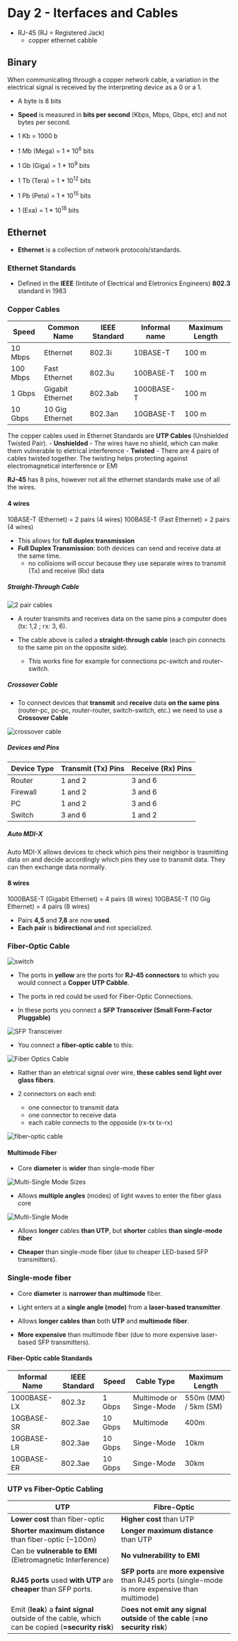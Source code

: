 # Day 2 - Iterfaces and Cables

-   RJ-45 (RJ = Registered Jack)
    -   copper ethernet cabble

## Binary

When communicating through a copper network cable, a variation in the electrical signal is received by the interpreting device as a 0 or a 1.

-   A byte is 8 bits

-   **Speed** is measured in **bits per second** (Kbps, Mbps, Gbps, etc) and not bytes per second.

-   1 Kb = 1000 b
-   1 Mb (Mega) = 1 \* 10<sup>6</sup> bits
-   1 Gb (Giga) = 1 \* 10<sup>9</sup> bits
-   1 Tb (Tera) = 1 \* 10<sup>12</sup> bits
-   1 Pb (Peta) = 1 \* 10<sup>15</sup> bits
-   1 (Exa) = 1 \* 10<sup>18</sup> bits

## Ethernet

-   **Ethernet** is a collection of network protocols/standards.

### Ethernet Standards

-   Defined in the **IEEE** (Intitute of Electrical and Eletronics Engineers) **802.3** standard in 1983

### Copper Cables

| Speed    | Common Name      | IEEE Standard | Informal name | Maximum Length |
| -------- | ---------------- | ------------- | ------------- | -------------- |
| 10 Mbps  | Ethernet         | 802.3i        | 10BASE-T      | 100 m          |
| 100 Mbps | Fast Ethernet    | 802.3u        | 100BASE-T     | 100 m          |
| 1 Gbps   | Gigabit Ethernet | 802.3ab       | 1000BASE-T    | 100 m          |
| 10 Gbps  | 10 Gig Ethernet  | 802.3an       | 10GBASE-T     | 100 m          |

The copper cables used in Ethernet Standards are **UTP Cables** (Unshielded Twisted Pair). - **Unshielded** - The wires have no shield, which can make them vulnerable to eletrical interference - **Twisted** - There are 4 pairs of cables twisted together. The twisting helps protecting against electromagnetical interference or EMI

**RJ-45** has 8 pins, however not all the ethernet standards make use of all the wires.

#### 4 wires

10BASE-T (Ethernet) = 2 pairs (4 wires)
100BASE-T (Fast Ethernet) = 2 pairs (4 wires)

-   This allows for **full duplex transmission**
-   **Full Duplex Transmission**: both devices can send and receive data at the same time.
    -   no collisions will occur because they use separate wires to transmit (Tx) and receive (Rx) data

##### Straight-Through Cable

![2 pair cables](assets/day02/2-pair-cables.png)

-   A router transmits and receives data on the same pins a computer does (tx: 1,2 ; rx: 3, 6).

-   The cable above is called a **straight-through cable** (each pin connects to the same pin on the opposite side).

    -   This works fine for example for connections pc-switch and router-switch.

##### Crossover Cable

-   To connect devices that **transmit** and **receive** data **on the same pins** (router-pc, pc-pc, router-router, switch-switch, etc.) we need to use a **Crossover Cable**

![crossover cable](assets/day02/crossover-cable.png)

##### Devices and Pins

| Device Type | Transmit (Tx) Pins | Receive (Rx) Pins |
| ----------- | ------------------ | ----------------- |
| Router      | 1 and 2            | 3 and 6           |
| Firewall    | 1 and 2            | 3 and 6           |
| PC          | 1 and 2            | 3 and 6           |
| Switch      | 3 and 6            | 1 and 2           |

##### Auto MDI-X

Auto MDI-X allows devices to check which pins their neighbor is trasmitting data on and decide accordingly which pins they use to transmit data. They can then exchange data normally.

#### 8 wires

1000BASE-T (Gigabit Ethernet) = 4 pairs (8 wires)
10GBASE-T (10 Gig Ethernet) = 4 pairs (8 wires)

-   Pairs **4,5** and **7,8** are now **used**.
-   **Each pair** is **bidirectional** and not specialized.

### Fiber-Optic Cable

![switch](assets/day02/switch.png)

-   The ports in **yellow** are the ports for **RJ-45 connectors** to which you would connect a **Copper UTP Cabble**.

-   The ports in red could be used for Fiber-Optic Connections.

-   In these ports you connect a **SFP Transceiver (Small Form-Factor Pluggable)**

![SFP Transceiver](https://www.cisco.com/c/dam/en/us/products/collateral/interfaces-modules/transceiver-modules/50gbase-sfp56-modules-ds.docx/_jcr_content/renditions/50gbase-sfp56-modules-ds_1.png)

-   You connect a **fiber-optic cable** to this:

![Fiber Optics Cable](https://storage.googleapis.com/blogs-images/ciscoblogs/1/5b2c25cfdf207-550x368.jpg)

-   Rather than an eletrical signal over wire, **these cables send** **light over glass fibers**.

-   2 connectors on each end:
    -   one connector to transmit data
    -   one connector to receive data
    -   each cable connects to the opposide (rx-tx tx-rx)

![fiber-optic cable](assets/day02/fiber-optic-cable.png)

#### Multimode Fiber

-   Core **diameter** is **wider** than single-mode fiber

![Multi-Single Mode Sizes](assets/day02/multi-single-mode-sizes.png)

-   Allows **multiple angles** (modes) of light waves to enter the fiber glass core

![Multi-Single Mode](assets/day02/mutli-single-mode.jpg)

-   Allows **longer** cables **than UTP**, but **shorter** cables **than** **single-mode fiber**

-   **Cheaper** than single-mode fiber (due to cheaper LED-based SFP transmitters).

### Single-mode fiber

-   Core **diameter** is **narrower than multimode** fiber.

-   Light enters at a **single angle (mode)** from a **laser-based transmitter**.

-   Allows **longer cables** **than** both **UTP** and **multimode fiber**.

-   **More expensive** than multimode fiber (due to more expensive laser-based SFP transmitters).

#### Fiber-Optic cable Standards

| Informal Name | IEEE Standard | Speed   | Cable Type              | Maximum Length       |
| ------------- | ------------- | ------- | ----------------------- | -------------------- |
| 1000BASE-LX   | 802.3z        | 1 Gbps  | Multimode or Singe-Mode | 550m (MM) / 5km (SM) |
| 10GBASE-SR    | 802.3ae       | 10 Gbps | Multimode               | 400m                 |
| 10GBASE-LR    | 802.3ae       | 10 Gbps | Singe-Mode              | 10km                 |
| 10GBASE-ER    | 802.3ae       | 10 Gbps | Singe-Mode              | 30km                 |

### UTP vs Fiber-Optic Cabling

| UTP                                                                                   | Fibre-Optic                                                                                 |
| ------------------------------------------------------------------------------------- | ------------------------------------------------------------------------------------------- |
| **Lower cost** than fiber-optic                                                           | **Higher cost** than UTP                                                                        |
| **Shorter maximum distance** than fiber-optic (~100m)                                     | **Longer maximum distance** than UTP                                                            |
| Can be **vulnerable to EMI** (Eletromagnetic Interference)                                | **No vulnerability to EMI**                                                                     |
| **RJ45 ports** used **with UTP** are **cheaper** than SFP ports.                                  | **SFP ports** are **more expensive** than RJ45 ports (single-mode is more expensive than multimode) |
| Emit (**leak**) a **faint signal** outside of the cable, which can be copied (**=security risk**) | D**oes not emit any signal outside** of **the cable** (**=no security risk**)                           |
